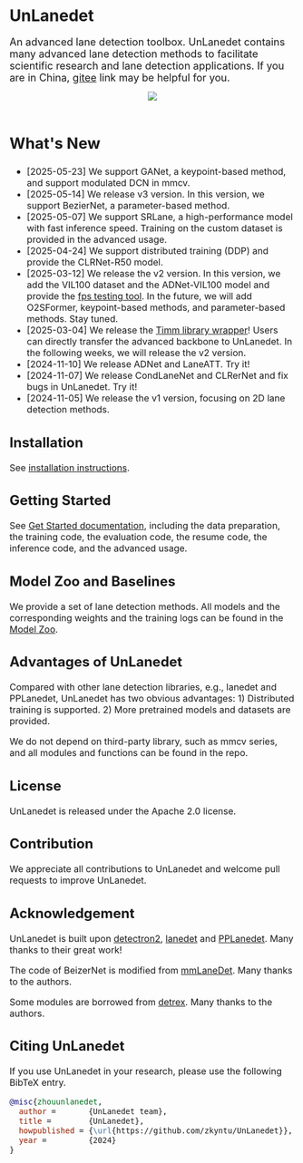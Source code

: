 # UnLanedet
<font size=4> An advanced lane detection toolbox. UnLanedet contains many advanced lane detection methods to facilitate scientific research and lane detection applications. If you are in China, [gitee](https://gitee.com/zkyseured/UnLanedet) link may be helpful for you.

<div align="center">
  <img src="doc/Lane_Detection_Demo.jpg"/>
</div>
<br>

## What's New 
* <font size=3> [2025-05-23] We support GANet, a keypoint-based method, and support modulated DCN in mmcv.
* <font size=3> [2025-05-14] We release v3 version. In this version, we support BezierNet, a parameter-based method.
* <font size=3> [2025-05-07] We support SRLane, a high-performance model with fast inference speed. Training on the custom dataset is provided in the advanced usage.
* <font size=3> [2025-04-24] We support distributed training (DDP) and provide the CLRNet-R50 model.
* <font size=3> [2025-03-12] We release the v2 version. In this version, we add the VIL100 dataset and the ADNet-VIL100 model and provide the [fps testing tool](./tools/test_speed.py). In the future, we will add O2SFormer, keypoint-based methods, and parameter-based methods. Stay tuned.
* <font size=3> [2025-03-04] We release the [Timm library wrapper](unlanedet/model/module/backbone/timm_wrapper.py)! Users can directly transfer the advanced backbone to UnLanedet. In the following weeks, we will release the v2 version.
* <font size=3> [2024-11-10] We release ADNet and LaneATT. Try it!
* <font size=3> [2024-11-07] We release CondLaneNet and CLRerNet and fix bugs in UnLanedet. Try it!
* <font size=3> [2024-11-05] We release the v1 version, focusing on 2D lane detection methods.

## Installation
<font size=3> See [installation instructions](doc/install.md).

## Getting Started
<font size=3> See [Get Started documentation](scripts/TRAIN.md), including the data preparation, the training code, the evaluation code, the resume code, the inference code, and the advanced usage.

## Model Zoo and Baselines
We provide a set of lane detection methods. All models and the corresponding weights and the training logs can be found in the [Model Zoo](doc/model_zpp.md).

## Advantages of UnLanedet
Compared with other lane detection libraries, e.g., lanedet and PPLanedet, UnLanedet has two obvious advantages: 1) Distributed training is supported. 2) More pretrained models and datasets are provided.

We do not depend on third-party library, such as mmcv series, and all modules and functions can be found in the repo.

## License
UnLanedet is released under the Apache 2.0 license.

## Contribution
We appreciate all contributions to UnLanedet and welcome pull requests to improve UnLanedet.

## Acknowledgement
UnLanedet is built upon [detectron2](https://github.com/facebookresearch/detectron2), [lanedet](https://github.com/Turoad/lanedet) and [PPLanedet](https://github.com/zkyseu/PPlanedet). Many thanks to their great work!

The code of BeizerNet is modified from [mmLaneDet](https://github.com/Yzichen/mmLaneDet). Many thanks to the authors.

Some modules are borrowed from [detrex](https://github.com/IDEA-Research/detrex). Many thanks to the authors.

## Citing UnLanedet
If you use UnLanedet in your research, please use the following BibTeX entry.

```BibTeX
@misc{zhouunlanedet,
  author =       {UnLanedet team},
  title =        {UnLanedet},
  howpublished = {\url{https://github.com/zkyntu/UnLanedet}},
  year =         {2024}
}
```
